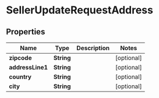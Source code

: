 

# SellerUpdateRequestAddress


## Properties

| Name | Type | Description | Notes |
|------------ | ------------- | ------------- | -------------|
|**zipcode** | **String** |  |  [optional] |
|**addressLine1** | **String** |  |  [optional] |
|**country** | **String** |  |  [optional] |
|**city** | **String** |  |  [optional] |



